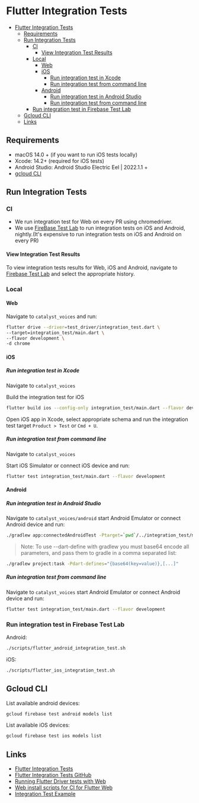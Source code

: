 # Flutter Integration Tests

* [Flutter Integration Tests](#flutter-integration-tests)
  * [Requirements](#requirements)
  * [Run Integration Tests](#run-integration-tests)
    * [CI](#ci)
      * [View Integration Test Results](#view-integration-test-results)
    * [Local](#local)
      * [Web](#web)
      * [iOS](#ios)
        * [Run integration test in Xcode](#run-integration-test-in-xcode)
        * [Run integration test from command line](#run-integration-test-from-command-line)
      * [Android](#android)
        * [Run integration test in Android Studio](#run-integration-test-in-android-studio)
        * [Run integration test from command line](#run-integration-test-from-command-line-1)
    * [Run integration test in Firebase Test Lab](#run-integration-test-in-firebase-test-lab)
  * [Gcloud CLI](#gcloud-cli)
  * [Links](#links)

## Requirements

* macOS 14.0 + (if you want to run iOS tests locally)
* Xcode: 14.2+ (required for iOS tests)
* Android Studio: Android Studio Electric Eel | 2022.1.1 +
* [gcloud CLI](https://cloud.google.com/sdk/gcloud)

## Run Integration Tests

### CI

* We run integration test for Web on every PR using chromedriver.
* We use [FireBase Test Lab](https://firebase.google.com/docs/test-lab) to run integration tests on iOS and Android,
nightly.(It's expensive to run integration tests on iOS and Android on every PR)

#### View Integration Test Results

To view integration tests results for Web, iOS and Android,
navigate to [Firebase Test Lab](https://console.firebase.google.com/u/0/project/dev-catalyst-voice/testlab/histories)
and select the appropriate history.

### Local

#### Web

Navigate to `catalyst_voices` and run:

```sh
flutter drive --driver=test_driver/integration_test.dart \
--target=integration_test/main.dart \
--flavor development \
-d chrome
```

#### iOS

##### Run integration test in Xcode

Navigate to `catalyst_voices`

Build the integration test for iOS

```sh
flutter build ios --config-only integration_test/main.dart --flavor development
```

Open iOS app in Xcode, select appropriate schema and run the integration test target `Product > Test` or `Cmd + U`.

##### Run integration test from command line

Navigate to `catalyst_voices`

Start iOS Simulator or connect iOS device and run:

```sh
flutter test integration_test/main.dart --flavor development
```

#### Android

##### Run integration test in Android Studio

Navigate to `catalyst_voices/android` start Android Emulator or connect Android device and run:

```sh
./gradlew app:connectedAndroidTest -Ptarget=`pwd`/../integration_test/main.dart
```

>Note: To use --dart-define with gradlew you must base64 encode all parameters,
>and pass them to gradle in a comma separated list:

```sh
./gradlew project:task -Pdart-defines="{base64(key=value)},[...]"
```

##### Run integration test from command line

Navigate to `catalyst_voices` start Android Emulator or connect Android device and run:

```sh
flutter test integration_test/main.dart --flavor development
```

### Run integration test in Firebase Test Lab

Android:

```sh
./scripts/flutter_android_integration_test.sh
```

iOS:

```sh
./scripts/flutter_ios_integration_test.sh
```

## Gcloud CLI

List available android devices:

```sh
gcloud firebase test android models list
```

List available iOS devices:

```sh
gcloud firebase test ios models list
```

## Links

* [Flutter Integration Tests](https://flutter.dev/docs/testing/integration-tests)
* [Flutter Integration Tests GitHub](https://github.com/flutter/flutter/tree/main/packages/integration_test)
* [Running Flutter Driver tests with Web](https://github.com/flutter/flutter/wiki/Running-Flutter-Driver-tests-with-Web)
* [Web install scripts for CI for Flutter Web](https://github.com/flutter/web_installers/tree/master)
* [Integration Test Example](https://github.com/flutter/flutter/tree/main/packages/integration_test/example)
